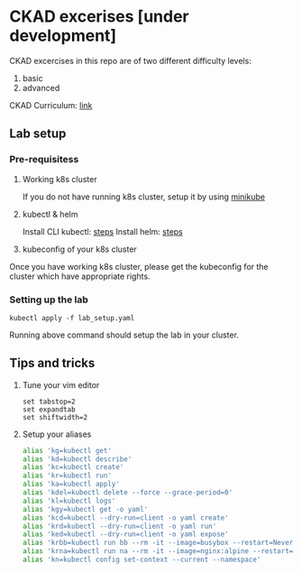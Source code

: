 # CKAD excerises [under development]

CKAD excercises in this repo are of two different difficulty levels:

1. basic
2. advanced

CKAD Curriculum: [link](https://github.com/cncf/curriculum)

## Lab setup

### Pre-requisitess

1. Working k8s cluster

    If you do not have running k8s cluster, setup it by using [minikube](https://minikube.sigs.k8s.io/docs/start/)

2. kubectl & helm

    Install CLI kubectl: [steps](https://kubernetes.io/docs/tasks/tools/#kubectl)
    Install helm: [steps](https://helm.sh/docs/intro/install/)

3. kubeconfig of your k8s cluster

Once you have working k8s cluster, please get the kubeconfig for the cluster which have appropriate rights.

### Setting up the lab

    kubectl apply -f lab_setup.yaml

Running above command should setup the lab in your cluster.

## Tips and tricks

1. Tune your vim editor

    ```
    set tabstop=2
    set expandtab
    set shiftwidth=2
    ```

2. Setup your aliases

    ```bash
    alias 'kg=kubectl get'
    alias 'kd=kubectl describe'
    alias 'kc=kubectl create'
    alias 'kr=kubectl run'
    alias 'ka=kubectl apply'
    alias 'kdel=kubectl delete --force --grace-period=0'
    alias 'kl=kubectl logs'
    alias 'kgy=kubectl get -o yaml'
    alias 'kcd=kubectl --dry-run=client -o yaml create'
    alias 'krd=kubectl --dry-run=client -o yaml run'
    alias 'ked=kubectl --dry-run=client -o yaml expose'
    alias 'krbb=kubectl run bb --rm -it --image=busybox --restart=Never'
    alias 'krna=kubectl run na --rm -it --image=nginx:alpine --restart=Never'
    alias 'kn=kubectl config set-context --current --namespace'
    ```
